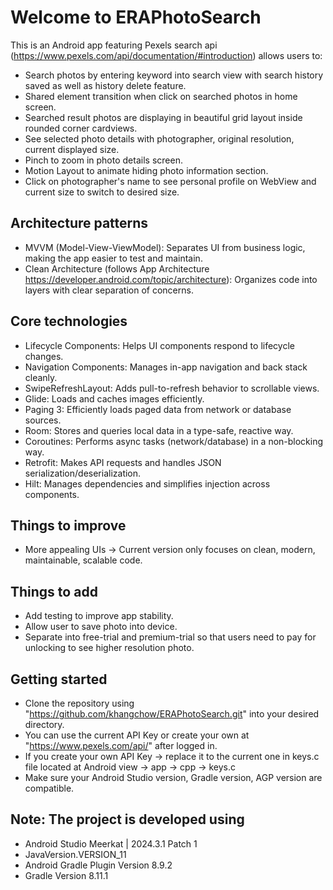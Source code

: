 # Welcome to ERAPhotoSearch
This is an Android app featuring Pexels search api (https://www.pexels.com/api/documentation/#introduction) allows users to:
- Search photos by entering keyword into search view with search history saved as well as history delete feature.
- Shared element transition when click on searched photos in home screen.
- Searched result photos are displaying in beautiful grid layout inside rounded corner cardviews.
- See selected photo details with photographer, original resolution, current displayed size.
- Pinch to zoom in photo details screen.
- Motion Layout to animate hiding photo information section.
- Click on photographer's name to see personal profile on WebView and current size to switch to desired size.

## Architecture patterns
- MVVM (Model-View-ViewModel): Separates UI from business logic, making the app easier to test and maintain.
- Clean Architecture (follows App Architecture https://developer.android.com/topic/architecture): Organizes code into layers with clear separation of concerns.

## Core technologies
- Lifecycle Components: Helps UI components respond to lifecycle changes.
- Navigation Components: Manages in-app navigation and back stack cleanly.
- SwipeRefreshLayout: Adds pull-to-refresh behavior to scrollable views.
- Glide: Loads and caches images efficiently.
- Paging 3: Efficiently loads paged data from network or database sources.
- Room: Stores and queries local data in a type-safe, reactive way.
- Coroutines: Performs async tasks (network/database) in a non-blocking way.
- Retrofit: Makes API requests and handles JSON serialization/deserialization.
- Hilt: Manages dependencies and simplifies injection across components.

## Things to improve
- More appealing UIs -> Current version only focuses on clean, modern, maintainable, scalable code.

## Things to add
- Add testing to improve app stability. 
- Allow user to save photo into device.
- Separate into free-trial and premium-trial so that users need to pay for unlocking to see higher resolution photo.
  
## Getting started
- Clone the repository using "https://github.com/khangchow/ERAPhotoSearch.git" into your desired directory.
- You can use the current API Key or create your own at "https://www.pexels.com/api/" after logged in.
- If you create your own API Key -> replace it to the current one in keys.c file located at Android view -> app -> cpp -> keys.c
- Make sure your Android Studio version, Gradle version, AGP version are compatible.
  
## Note: The project is developed using 
- Android Studio Meerkat | 2024.3.1 Patch 1
- JavaVersion.VERSION_11
- Android Gradle Plugin Version 8.9.2
- Gradle Version 8.11.1
